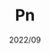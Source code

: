 ---
title: "Pn"
description: "간단한 페인터"
date: "2022/09"
layout: "../../layouts/Work.astro"
link: "https://github.com/CYAN4S/"
repo: "https://github.com/CYAN4S/"
platform: ["windows"]
stack: ["csharp", "wpf"]
---